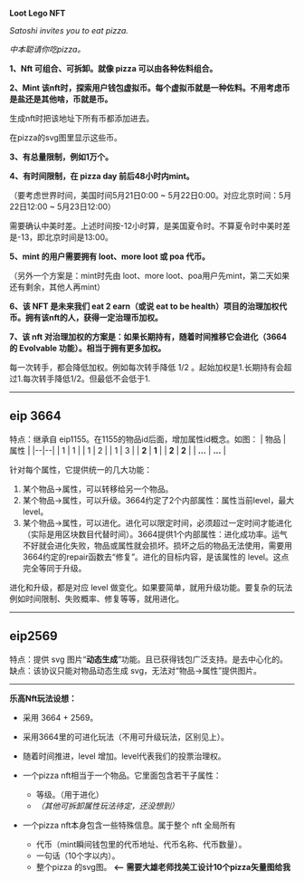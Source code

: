
**Loot Lego NFT**

*Satoshi invites you to eat pizza.*

*中本聪请你吃pizza。*



**1、Nft 可组合、可拆卸。就像 pizza 可以由各种佐料组合。**

**2、Mint 该nft时，探索用户钱包虚拟币。每个虚拟币就是一种佐料。不用考虑币是盐还是其他啥，币就是币。**

生成nft时把该地址下所有币都添加进去。

在pizza的svg图里显示这些币。

**3、有总量限制，例如1万个。**

**4、有时间限制，在 pizza day 前后48小时内mint。**

（要考虑世界时间，美国时间5月21日0:00 ~ 5月22日0:00。对应北京时间：5月22日12:00 ~ 5月23日12:00）

需要确认中美时差。上述时间按-12小时算，是美国夏令时。不算夏令时中美时差是-13，即北京时间是13:00。

**5、mint 的用户需要拥有 loot、more loot 或 poa 代币。**

（另外一个方案是：mint时先由 loot、more loot、poa用户先mint，第二天如果还有剩余，其他人再mint）

**6、该 NFT 是未来我们 eat 2 earn（或说 eat to be health）项目的治理加权代币。拥有该nft的人，获得一定治理币加权。**

**7、该 nft 对治理加权的方案是：如果长期持有，随着时间推移它会进化（3664的 Evolvable 功能）。相当于拥有更多加权。**

每一次转手，都会降低加权。例如每次转手降低 1/2 。起始加权是1.长期持有会超过1.每次转手降低1/2。但最低不会低于1.

---
## eip 3664
特点：继承自 eip1155。在1155的物品id后面，增加属性id概念。如图：
| 物品 | 属性 |
|--|--|
| 1 | 1 |
| 1 | 2 |
| 1 | 3 |
| **2** | **1** |
| **2** | **2** |
| **...** | **...** |

针对每个属性，它提供统一的几大功能：

 1. 某个物品->属性，可以转移给另一个物品。
 2. 某个物品->属性，可以升级。3664约定了2个内部属性：属性当前level，最大level。
 3. 某个物品->属性，可以进化。进化可以限定时间，必须超过一定时间才能进化（实际是用区块数目代替时间）。3664提供1个内部属性：进化成功率。运气不好就会进化失败，物品或属性就会损坏。损坏之后的物品无法使用，需要用3664约定的repair函数去“修复”。进化的目标内容，是该属性的 level。这点完全等同于升级。
 
 进化和升级，都是对应 level 做变化。如果要简单，就用升级功能。要复杂的玩法例如时间限制、失败概率、修复等等，就用进化。
 
---
## eip2569
特点：提供 svg 图片“**动态生成**”功能。且已获得钱包广泛支持。是去中心化的。
缺点：该协议只能对物品动态生成 svg，无法对“物品->属性”提供图片。

---
**乐高Nft玩法设想：**
 - 采用 3664 + 2569。
 - 采用3664里的可进化玩法（不用可升级玩法，区别见上）。
 - 随着时间推进，level 增加。level代表我们的投票治理权。
 - 一个pizza nft相当于一个物品。它里面包含若干子属性：
	
	- 等级。（用于进化）
	- *（其他可拆卸属性玩法待定，还没想到）*
	 
- 一个pizza  nft本身包含一些特殊信息。属于整个 nft 全局所有
	- 代币（mint瞬间钱包里的代币地址、代币名称、代币数量）。
	 - 一句话（10个字以内）。
	 - 整个pizza 的svg图。 **<-- 需要大雄老师找美工设计10个pizza矢量图给我**

